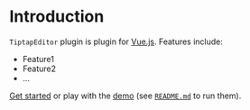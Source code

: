 # Introduction

`TiptapEditor` plugin is plugin for [Vue.js](http://vuejs.org).
Features include:

- Feature1
- Feature2
- ...

[Get started](./started/) or play with the [demo](https://github.com/alec@mirusresearch.com/tiptap-editor/tree/dev/demo) (see [`README.md`](https://github.com/alec@mirusresearch.com/tiptap-editor/) to run them).
